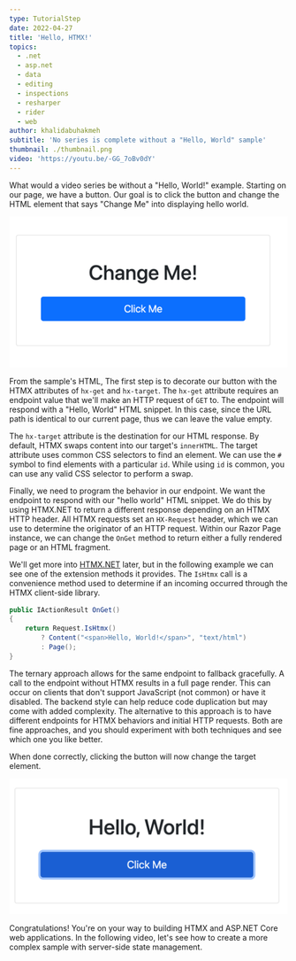 ```yaml
---
type: TutorialStep
date: 2022-04-27
title: 'Hello, HTMX!'
topics:
  - .net
  - asp.net
  - data
  - editing
  - inspections
  - resharper
  - rider
  - web
author: khalidabuhakmeh
subtitle: 'No series is complete without a "Hello, World" sample'
thumbnail: ./thumbnail.png
video: 'https://youtu.be/-GG_7oBv0dY'
---
```


What would a video series be without a "Hello, World!" example. Starting on our page, we have a button. Our goal is to click the button and change the HTML element that says "Change Me" into displaying hello world.

![Change Me Element](initial-html.png)

From the sample's HTML, The first step is to decorate our button with the HTMX attributes of `hx-get` and `hx-target`. The `hx-get` attribute requires an endpoint value that we'll make an HTTP request of `GET` to. The endpoint will respond with a "Hello, World" HTML snippet. In this case, since the URL path is identical to our current page, thus we can leave the value empty.

The `hx-target` attribute is the destination for our HTML response. By default, HTMX swaps content into our target's `innerHTML`. The target attribute uses common CSS selectors to find an element. We can use the `#` symbol to find elements with a particular `id`. While using `id` is common, you can use any valid CSS selector to perform a swap.

Finally, we need to program the behavior in our endpoint. We want the endpoint to respond with our "hello world" HTML snippet. We do this by using HTMX.NET to return a different response depending on an HTMX HTTP header. All HTMX requests set an `HX-Request` header, which we can use to determine the originator of an HTTP request. Within our Razor Page instance, we can change the `OnGet` method to return either a fully rendered page or an HTML fragment.

We'll get more into [HTMX.NET](https://github.com/khalidabuhakmeh/htmx.net) later, but in the following example we can see one of the extension methods it provides. The `IsHtmx` call is a convenience method used to determine if an incoming occurred through the HTMX client-side library.  

```csharp
public IActionResult OnGet()
{
    return Request.IsHtmx()
        ? Content("<span>Hello, World!</span>", "text/html")
        : Page();
}
```

The ternary approach allows for the same endpoint to fallback gracefully. A call to the endpoint without HTMX results in a full page render. This can occur on clients that don't support JavaScript (not common) or have it disabled. The backend style can help reduce code duplication but may come with added complexity. The alternative to this approach is to have different endpoints for HTMX behaviors and initial HTTP requests. Both are fine approaches, and you should experiment with both techniques and see which one you like better.

When done correctly, clicking the button will now change the target element.

![A completed hello world sample with HTMX](complete.png)

Congratulations! You're on your way to building HTMX and ASP.NET Core web applications. In the following video, let's see how to create a more complex sample with server-side state management.
